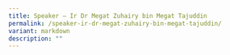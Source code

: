 ```yaml
---
title: Speaker – Ir Dr Megat Zuhairy bin Megat Tajuddin
permalink: /speaker-ir-dr-megat-zuhairy-bin-megat-tajuddin/
variant: markdown
description: ""
---
```

